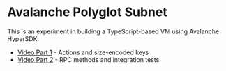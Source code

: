 # Avalanche Polyglot Subnet

This is an experiment in building a TypeScript-based VM using Avalanche HyperSDK. 

- [Video Part 1](https://twitter.com/containerman17/status/1785881966702965223) - Actions and size-encoded keys
- [Video Part 2](https://twitter.com/containerman17/status/1787658341730140565) - RPC methods and integration tests
